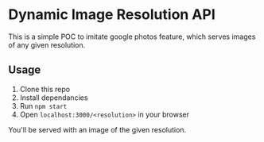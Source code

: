# Dynamic Image Resolution API
This is a simple POC to imitate google photos feature, which serves images of any given resolution.

## Usage
1. Clone this repo
2. Install dependancies
3. Run `npm start`
4. Open `localhost:3000/<resolution>` in your browser

You'll be served with an image of the given resolution.
